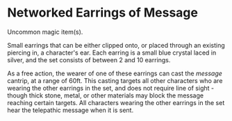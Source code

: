 # Networked Earrings of Message

Uncommon magic item(s).

Small earrings that can be either clipped onto, or placed through an existing piercing in, a character's ear.
Each earring is a small blue crystal laced in silver, and the set consists of between 2 and 10 earrings.

As a free action, the wearer of one of these earrings can cast the *message* cantrip, at a range of 60ft.
This casting targets all other characters who are wearing the other earrings in the set, and does not require line of sight - though thick stone, metal, or other materials may block the message reaching certain targets.
All characters wearing the other earrings in the set hear the telepathic message when it is sent.
